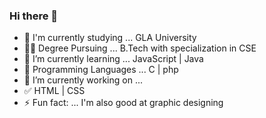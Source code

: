 ### Hi there 👋

<!--
**shraveegupta/shraveegupta** is a ✨ _special_ ✨ repository because its `README.md` (this file) appears on your GitHub profile.

Here are some ideas to get you started:
--> 

- 🏫 I'm currently studying ... GLA University
- 👨‍🎓 Degree Pursuing ... B.Tech with specialization in CSE
- 🌱 I’m currently learning ... JavaScript | Java 
- 🌟 Programming Languages ... C | php 
- 🔭 I’m currently working on ... 
- ✅ HTML | CSS 
- ⚡ Fun fact: ... I'm also good at graphic designing

